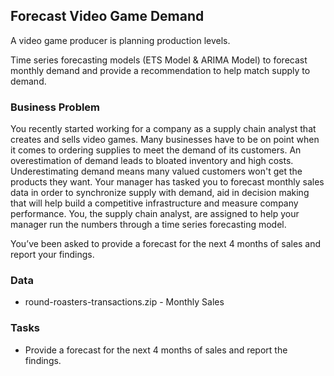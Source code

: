 ## Forecast Video Game Demand
A video game producer is planning production levels.

Time series forecasting models (ETS Model & ARIMA Model) to forecast monthly demand and provide a recommendation to help match supply to demand.

### Business Problem
You recently started working for a company as a supply chain analyst that creates and sells video games. Many businesses have to be on point when it comes to ordering supplies to meet the demand of its customers. An overestimation of demand leads to bloated inventory and high costs. Underestimating demand means many valued customers won't get the products they want. Your manager has tasked you to forecast monthly sales data in order to synchronize supply with demand, aid in decision making that will help build a competitive infrastructure and measure company performance. You, the supply chain analyst, are assigned to help your manager run the numbers through a time series forecasting model.

You’ve been asked to provide a forecast for the next 4 months of sales and report your findings.

### Data
- round-roasters-transactions.zip - Monthly Sales

### Tasks
- Provide a forecast for the next 4 months of sales and report the findings.

